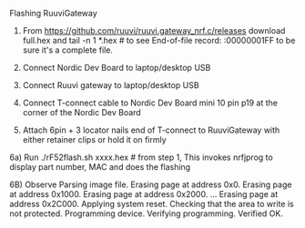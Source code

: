 
Flashing RuuviGateway

1) From  https://github.com/ruuvi/ruuvi.gateway_nrf.c/releases
    download full.hex and 
    tail -n 1 *.hex   #  to see End-of-file record: :00000001FF to be sure it's a complete file.

2) Connect Nordic Dev Board to laptop/desktop USB

3) Connect Ruuvi gateway to laptop/desktop USB

4) Connect T-connect cable to Nordic Dev Board mini 10 pin p19 at the corner of the Nordic Dev Board

5) Attach 6pin + 3 locator nails end of T-connect to RuuviGateway with either retainer clips or hold it on firmly

6a) Run         ./rF52flash.sh      xxxx.hex  # from step 1, This invokes nrfjprog to display part number, MAC and does the flashing

6B) Observe 
    Parsing image file.
    Erasing page at address 0x0.
    Erasing page at address 0x1000.
    Erasing page at address 0x2000.
    ...
    Erasing page at address 0x2C000.
    Applying system reset.
    Checking that the area to write is not protected.
    Programming device.
    Verifying programming.
    Verified OK.



